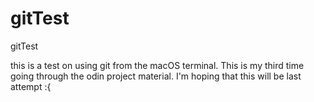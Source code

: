 # gitTest
gitTest

this is a test on using git from the macOS terminal. This is my third time going through the odin project material. I'm hoping that this will be last attempt :{
